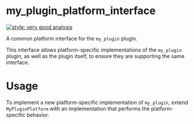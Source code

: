 # my_plugin_platform_interface

[![style: very good analysis][very_good_analysis_badge]][very_good_analysis_link]

A common platform interface for the `my_plugin` plugin.

This interface allows platform-specific implementations of the `my_plugin` plugin, as well as the plugin itself, to ensure they are supporting the same interface.

# Usage

To implement a new platform-specific implementation of `my_plugin`, extend `MyPluginPlatform` with an implementation that performs the platform-specific behavior.

[very_good_analysis_badge]: https://img.shields.io/badge/style-very_good_analysis-B22C89.svg
[very_good_analysis_link]: https://pub.dev/packages/very_good_analysis